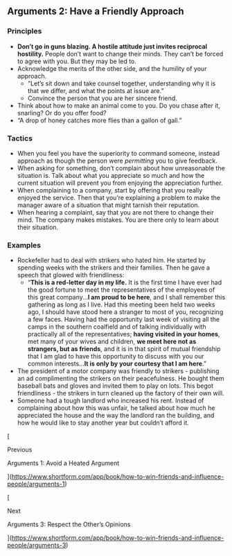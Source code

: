 
## Arguments 2: Have a Friendly Approach

### Principles

- **Don’t go in guns blazing. A hostile attitude just invites reciprocal hostility.** People don’t want to change their minds. They can’t be forced to agree with you. But they may be led to.
- Acknowledge the merits of the other side, and the humility of your approach.
    - “Let’s sit down and take counsel together, understanding why it is that we differ, and what the points at issue are.”
    - Convince the person that you are her sincere friend.
- Think about how to make an animal come to you. Do you chase after it, snarling? Or do you offer food?
- “A drop of honey catches more flies than a gallon of gall.”

### Tactics

- When you feel you have the superiority to command someone, instead approach as though the person were _permitting_ you to give feedback.
- When asking for something, don’t complain about how unreasonable the situation is. Talk about what you appreciate so much and how the current situation will prevent you from enjoying the appreciation further.
- When complaining to a company, start by offering that you really enjoyed the service. Then that you’re explaining a problem to make the manager aware of a situation that might tarnish their reputation.
- When hearing a complaint, say that you are not there to change their mind. The company makes mistakes. You are there only to learn about their situation.

### Examples

- Rockefeller had to deal with strikers who hated him. He started by spending weeks with the strikers and their families. Then he gave a speech that glowed with friendliness:
    - “**This is a red-letter day in my life.** It is the first time I have ever had the good fortune to meet the representatives of the employees of this great company...**I am proud to be here**, and I shall remember this gathering as long as I live. Had this meeting been held two weeks ago, I should have stood here a stranger to most of you, recognizing a few faces. Having had the opportunity last week of visiting all the camps in the southern coalfield and of talking individually with practically all of the representatives; **having visited in your homes**, met many of your wives and children, **we meet here not as strangers, but as friends**, and it is in that spirit of mutual friendship that I am glad to have this opportunity to discuss with you our common interests...**It is only by your courtesy that I am here**.”
- The president of a motor company was friendly to strikers - publishing an ad complimenting the strikers on their peacefulness. He bought them baseball bats and gloves and invited them to play on lots. This begot friendliness - the strikers in turn cleaned up the factory of their own will.
- Someone had a tough landlord who increased his rent. Instead of complaining about how this was unfair, he talked about how much he appreciated the house and the way the landlord ran the building, and how he would like to stay another year but couldn’t afford it.

[

Previous

Arguments 1: Avoid a Heated Argument

](https://www.shortform.com/app/book/how-to-win-friends-and-influence-people/arguments-1)

[

Next

Arguments 3: Respect the Other’s Opinions

](https://www.shortform.com/app/book/how-to-win-friends-and-influence-people/arguments-3)